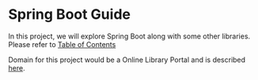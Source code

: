 # Spring Boot Guide

In this project, we will explore Spring Boot along with some other libraries. Please refer to [Table of Contents](/TOC.md)

Domain for this project would be a Online Library Portal and is described [here](/domain-of-guide.md).